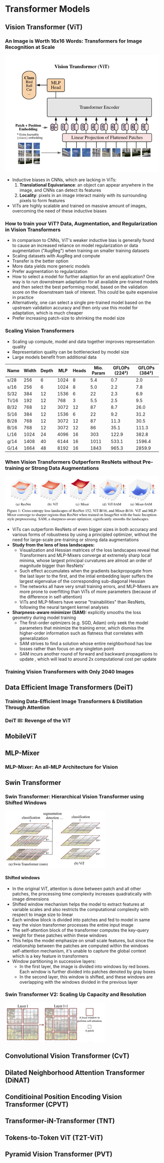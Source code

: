 # Transformer Models

## Vision Transformer (ViT)

### An Image is Worth 16x16 Words: Transformers for Image Recognition at Scale

![vit](./media/vit.png)

- Inductive biases in CNNs, which are lacking in ViTs:
  1. **Translational Equivariance**: an object can appear anywhere in the image, and CNNs can detect its features
  2. **Locality**: pixels in an image interact mainly with its surrounding pixels to form features
- ViTs are highly scalable and trained on massive amount of images, overcoming the need of these inductive biases

### How to train your ViT? Data, Augmentation, and Regularization in Vision Transformers

- In comparison to CNNs, ViT's weaker inductive bias is generally found to cause an increased reliance on model regularization or data augmentation ("AugReg") when training on smaller training datasets
- Scaling datasets with AugReg and compute
- Transfer is the better option
- More data yields more generic models
- Prefer augmentation to regularization
- How to select a model for further adaption for an end application? One way is to run downstream adaptation for all available pre-trained models and then select the best performing model, based on the validation score on the downstream task of interest. This could be quite expensive in practice
- Alternatively, one can select a single pre-trained model based on the upstream validation accuracy and then only use this model for adaptation, which is much cheaper
- Prefer increasing patch-size to shrinking the model size

### Scaling Vision Transformers

- Scaling up compute, model and data together improves representation quality
- Representation quality can be bottlenecked by model size
- Large models benefit from additional data

| Name   | Width | Depth | MLP  | Heads | Mio. Param | GFLOPs (224²) | GFLOPs (384²) |
|--------|-------|-------|------|-------|------------|---------------|---------------|
| s/28   | 256   | 6     | 1024 | 8     | 5.4        | 0.7           | 2.0           |
| s/16   | 256   | 6     | 1024 | 8     | 5.0        | 2.2           | 7.8           |
| S/32   | 384   | 12    | 1536 | 6     | 22         | 2.3           | 6.9           |
| Ti/16  | 192   | 12    | 768  | 3     | 5.5        | 2.5           | 9.5           |
| B/32   | 768   | 12    | 3072 | 12    | 87         | 8.7           | 26.0          |
| S/16   | 384   | 12    | 1536 | 6     | 22         | 9.2           | 31.2          |
| B/28   | 768   | 12    | 3072 | 12    | 87         | 11.3          | 30.5          |
| B/16   | 768   | 12    | 3072 | 12    | 86         | 35.1          | 111.3         |
| L/16   | 1024  | 24    | 4096 | 16    | 303        | 122.9         | 382.8         |
| g/14   | 1408  | 40    | 6144 | 16    | 1011       | 533.1         | 1596.4        |
| G/14   | 1664  | 48    | 8192 | 16    | 1843       | 965.3         | 2859.9        |

### When Vision Transformers Outperform ResNets without Pre-training or Strong Data Augmentations

![vit-sam](./media/vit-sam.png)

- ViTs can outperform ResNets of even bigger sizes in both accuracy and various forms of robustness by using a principled optimizer, without the need for large-scale pre-training or strong data augmentations
- **Study from the lens of loss landscapes:**
  - Visualization and Hessian matrices of the loss landscapes reveal that Transformers and MLP-Mixers converge at extremely sharp local minima, whose largest principal curvatures are almost an order of magnitude bigger than ResNets'
  - Such effect accumulates when the gradients backpropogate from the last layer to the first, and the intial embedding layer suffers the largest eigenvalue of the corresponding sub-diagonal Hessian
  - The networks all have very small training errors, and MLP-Mixers are more prone to overfitting than ViTs of more parameters (because of the difference in self-attention)
  - ViTs and MLP-Mixers have worse "trainabilities" than ResNets, following the neural tangent kernel analyses
- **Sharpness-aware minimizer (SAM):** explicitly smooths the loss geometry during model training
  - The first-order optmizers (e.g. SGD, Adam) only seek the model parameters that minimize the training error, which dismiss the higher-order information such as flatness that correlates with generalization
  - SAM strives to find a solution whose entire neighborhood has low losses rather than focus on any singleton point
  - SAM incurs another round of forward and backward propagations to update , which will lead to around 2x computational cost per update 

### Training Vision Transformers with Only 2040 Images

## Data Efficient Image Transformers (DeiT)

### Training Data-Efficient Image Transformers & Distillation Through Attention

### DeiT III: Revenge of the ViT

## MobileViT

## MLP-Mixer

### MLP-Mixer: An all-MLP Architecture for Vision

## Swin Transformer

### Swin Transformer: Hierarchical Vision Transformer using Shifted Windows

![swin-1](./media/swin-1.png)

#### Shifted windows

- In the original ViT, attention is done between patch and all other patches, the processing time complexity increases quadratically with image dimensions
- Shifted window mechanism helps the model to extract features at variable scales and also restricts the computational complexity with respect to image size to linear
- Each window block is divided into patches and fed to model in same way the vision transformer processes the entire input image
- The self-attention block of the transformer computes the key-query weight for these patches within these windows
- This helps the model emphasize on small scale features, but since the relationship between the patches are computed within the windows self-attention mechanism, it's unable to capture the global context which is a key feature in transformers
- Window partitioning in successive layers:
  - In the first layer, the image is divided into windows by red boxes. Each window is further divided into patches denoted by gray boxes
  - In the second layer, this window is shifted, and these windows are overlapping with the windows divided in the previous layer

### Swin Transformer V2: Scaling Up Capacity and Resolution

![swin-2](./media/swin-2.png)

## Convolutional Vision Transformer (CvT)

## Dilated Neighborhood Attention Transformer (DiNAT)

## Conditioinal Position Encoding Vision Transformer (CPVT)

## Transformer-iN-Transformer (TNT)

## Tokens-to-Token ViT (T2T-ViT)

## Pyramid Vision Transformer (PVT)
